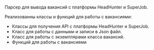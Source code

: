 Парсер для вывода вакансий с платформы HeadHunter и SuperJob.



Реализованны классы и функций для работы с вакансиями:

- Классы для получения API с платформы HeadHunter и SuperJob.
- Класс для работы с данными и записи в Json файл.
- Класс для работы с экземплярами класса вакансий.
- Функций для работы с вакансиями


